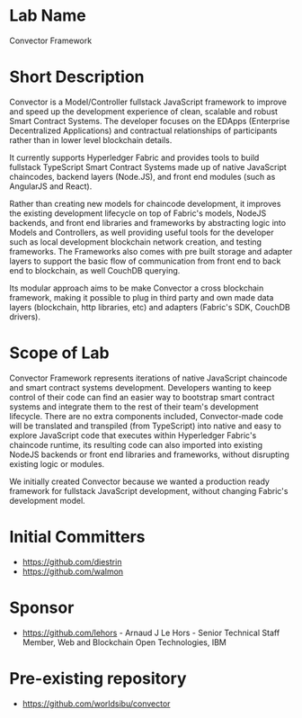 # Lab Name
Convector Framework

# Short Description
Convector is a Model/Controller fullstack JavaScript framework to improve and speed up the development experience of clean, scalable and robust Smart Contract Systems. The developer focuses on the EDApps (Enterprise Decentralized Applications) and contractual relationships of participants rather than in lower level blockchain details.

It currently supports Hyperledger Fabric and provides tools to build fullstack TypeScript Smart Contract Systems made up of native JavaScript chaincodes, backend layers (Node.JS), and front end modules (such as AngularJS and React).

Rather than creating new models for chaincode development, it improves the existing development lifecycle on top of Fabric's models, NodeJS backends, and front end libraries and frameworks by abstracting logic into Models and Controllers, as well providing useful tools for the developer such as local development blockchain network creation, and testing frameworks. The Frameworks also comes with pre built storage and adapter layers to support the basic flow of communication from front end to back end to blockchain, as well CouchDB querying.

Its modular approach aims to be make Convector a cross blockchain framework, making it possible to plug in third party and own made data layers (blockchain, http libraries, etc) and adapters (Fabric's SDK, CouchDB drivers).

# Scope of Lab
Convector Framework represents iterations of native JavaScript chaincode and smart contract systems development. Developers wanting to keep control of their code can find an easier way to bootstrap smart contract systems and integrate them to the rest of their team's development lifecycle. There are no extra components included, Convector-made code will be translated and transpiled (from TypeScript) into native and easy to explore JavaScript code that executes within Hyperledger Fabric's chaincode runtime, its resulting code can also imported into existing NodeJS backends or front end libraries and frameworks, without disrupting existing logic or modules.

We initially created Convector because we wanted a production ready framework for fullstack JavaScript development, without changing Fabric's development model.

# Initial Committers
- https://github.com/diestrin
- https://github.com/walmon

# Sponsor
- https://github.com/lehors - Arnaud J Le Hors - Senior Technical Staff Member, Web and Blockchain Open Technologies, IBM

# Pre-existing repository
- https://github.com/worldsibu/convector
